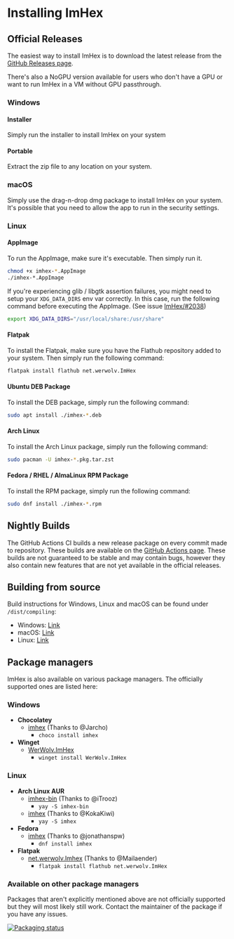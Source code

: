 # Installing ImHex

## Official Releases

The easiest way to install ImHex is to download the latest release from the [GitHub Releases page](https://github.com/WerWolv/ImHex/releases/latest).

There's also a NoGPU version available for users who don't have a GPU or want to run ImHex in a VM without GPU passthrough.

### Windows

#### Installer
Simply run the installer to install ImHex on your system

#### Portable
Extract the zip file to any location on your system.

### macOS
Simply use the drag-n-drop dmg package to install ImHex on your system. It's possible that you need to allow the app to run in the security settings.

### Linux

#### AppImage
To run the AppImage, make sure it's executable. Then simply run it.

```bash
chmod +x imhex-*.AppImage
./imhex-*.AppImage
```

If you're experiencing glib / libgtk assertion failures, you might need to setup your `XDG_DATA_DIRS` env var correctly. In this case, run the following command before executing the AppImage. (See issue [ImHex/#2038](https://github.com/WerWolv/ImHex/issues/2038))
```bash
export XDG_DATA_DIRS="/usr/local/share:/usr/share"
```

#### Flatpak
To install the Flatpak, make sure you have the Flathub repository added to your system. Then simply run the following command:

```bash
flatpak install flathub net.werwolv.ImHex
```

#### Ubuntu DEB Package
To install the DEB package, simply run the following command:

```bash
sudo apt install ./imhex-*.deb
```

#### Arch Linux
To install the Arch Linux package, simply run the following command:

```bash
sudo pacman -U imhex-*.pkg.tar.zst
```

#### Fedora / RHEL / AlmaLinux RPM Package
To install the RPM package, simply run the following command:

```bash
sudo dnf install ./imhex-*.rpm
```

## Nightly Builds

The GitHub Actions CI builds a new release package on every commit made to repository. These builds are available on the [GitHub Actions page](https://github.com/WerWolv/ImHex/actions?query=workflow%3A%22Build%22).
These builds are not guaranteed to be stable and may contain bugs, however they also contain new features that are not yet available in the official releases.

## Building from source

Build instructions for Windows, Linux and macOS can be found under `/dist/compiling`:
- Windows: [Link](dist/compiling/windows.md)
- macOS: [Link](dist/compiling/macos.md)
- Linux: [Link](dist/compiling/linux.md)

## Package managers

ImHex is also available on various package managers. The officially supported ones are listed here:

### Windows

- **Chocolatey**
  - [imhex](https://community.chocolatey.org/packages/imhex) (Thanks to @Jarcho)
    - `choco install imhex`
- **Winget**
  - [WerWolv.ImHex](https://github.com/microsoft/winget-pkgs/tree/master/manifests/w/WerWolv/ImHex)
    - `winget install WerWolv.ImHex`

### Linux
- **Arch Linux AUR**
    - [imhex-bin](https://aur.archlinux.org/packages/imhex-bin/) (Thanks to @iTrooz)
      - `yay -S imhex-bin`
    - [imhex](https://aur.archlinux.org/packages/imhex/) (Thanks to @KokaKiwi)
      - `yay -S imhex`
- **Fedora**
  - [imhex](https://src.fedoraproject.org/rpms/imhex/) (Thanks to @jonathanspw)
    - `dnf install imhex`
- **Flatpak**
  - [net.werwolv.Imhex](https://flathub.org/apps/details/net.werwolv.ImHex) (Thanks to @Mailaender)
    - `flatpak install flathub net.werwolv.ImHex`

### Available on other package managers

Packages that aren't explicitly mentioned above are not officially supported but they will most likely still work.
Contact the maintainer of the package if you have any issues.

[![Packaging status](https://repology.org/badge/vertical-allrepos/imhex.svg)](https://repology.org/project/imhex/versions)
